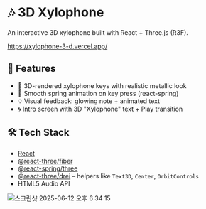 #  🎶 3D Xylophone

An interactive 3D xylophone built with React + Three.js (R3F).  

https://xylophone-3-d.vercel.app/


## 🚀 Features

- 🎵 3D-rendered xylophone keys with realistic metallic look
- 🧼 Smooth spring animation on key press (react-spring)
- 💡 Visual feedback: glowing note + animated text
- 🌀 Intro screen with 3D "Xylophone" text + Play transition


## 🛠 Tech Stack

- [React](https://reactjs.org/)
- [@react-three/fiber](https://docs.pmnd.rs/react-three-fiber/)
- [@react-spring/three](https://react-spring.dev/)
- [@react-three/drei](https://github.com/pmndrs/drei) – helpers like `Text3D`, `Center`, `OrbitControls`
- HTML5 Audio API

  
![스크린샷 2025-06-12 오후 6 34 15](https://github.com/user-attachments/assets/6a667a02-001c-46e3-b21b-a786c29f2de9)
